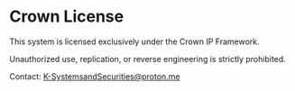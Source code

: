 # Crown License

This system is licensed exclusively under the Crown IP Framework.

Unauthorized use, replication, or reverse engineering is strictly prohibited.

Contact: K-SystemsandSecurities@proton.me
